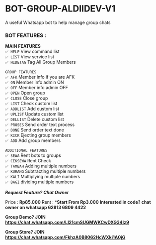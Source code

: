 # BOT-GROUP-ALDIIDEV-V1
A useful Whatsapp bot to help manage group chats

### BOT FEATURES :
**MAIN FEATURES**\
`✅ HELP` View command list\
`✅ LIST` View service list\
`✅ HIDETAG` Tag All Group Members\
\
`GROUP FEATURES`\
`✅ AFK` Member info if you are AFK\
`✅ ON` Member info admin ON\
`✅ OFF` Member info admin OFF\
`✅ OPEN` Open group\
`✅ CLOSE` Close group\
`✅ LIST` Check custom list\
`✅ ADDLIST` Add custom list\
`✅ UPLIST` Update custom list\
`✅ DELLIST` Delete custom list\
`✅ PROSES` Send order text process\
`✅ DONE` Send order text done\
`✅ KICK` Ejecting group members\
`✅ ADD` Add group members\
\
`ADDITIONAL FEATURES`\
`✅ SEWA` Rent bots to groups\
`✅ CEKSEWA` Rent Check\
`✅ TAMBAH` Adding multiple numbers\
`✅ KURANG` Subtracting multiple numbers\
`✅ KALI` Multiplying multiple numbers\
`✅ BAGI` dividing multiple numbers\
\
**_Request Feature? Chat Owner_**

Price : **Rp85.000**
Rent : ***Start From Rp3.000**
**Interested in code? chat owner on whatsapp 62813 6809 4422**

**Group Demo? JOIN 
https://chat.whatsapp.com/Ll21cmSUGMWKCwDXG34Iz9**

**Group Store? JOIN
https://chat.whatsapp.com/FkhzA0B8062HcWXki1A0jG**
